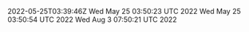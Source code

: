 2022-05-25T03:39:46Z
Wed May 25 03:50:23 UTC 2022
Wed May 25 03:50:54 UTC 2022
Wed Aug  3 07:50:21 UTC 2022
